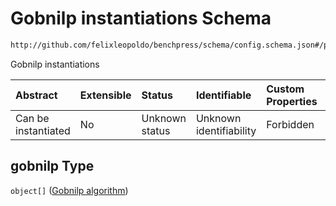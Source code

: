 # Gobnilp instantiations Schema

```txt
http://github.com/felixleopoldo/benchpress/schema/config.schema.json#/properties/resources/properties/structure_learning_algorithms/properties/gobnilp
```

Gobnilp instantiations

| Abstract            | Extensible | Status         | Identifiable            | Custom Properties | Additional Properties | Access Restrictions | Defined In                                                       |
| :------------------ | :--------- | :------------- | :---------------------- | :---------------- | :-------------------- | :------------------ | :--------------------------------------------------------------- |
| Can be instantiated | No         | Unknown status | Unknown identifiability | Forbidden         | Allowed               | none                | [config.schema.json*](config.schema.json "open original schema") |

## gobnilp Type

`object[]` ([Gobnilp algorithm](config-definitions-gobnilp-algorithm.md))

